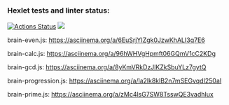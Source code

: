 ### Hexlet tests and linter status:
[![Actions Status](https://github.com/victandry/frontend-project-44/workflows/hexlet-check/badge.svg)](https://github.com/victandry/frontend-project-44/actions)
<a href="https://codeclimate.com/github/victandry/frontend-project-44/maintainability"><img src="https://api.codeclimate.com/v1/badges/32fd3beb8913f7491ad3/maintainability" /></a>

brain-even.js: https://asciinema.org/a/6EuSrjYIZgk0JzwKhALI3q7E6

brain-calc.js: https://asciinema.org/a/96hWHVgHpmft06GQmV1cC2KDg

brain-gcd.js: https://asciinema.org/a/8yKmVRkDzJlKZkSbuYLz7gytQ

brain-progression.js: https://asciinema.org/a/la2lk8klB2n7mSEGvqdI250aI

brain-prime.js: https://asciinema.org/a/zMc4lsG7SW8TsswQE3vadhIux
